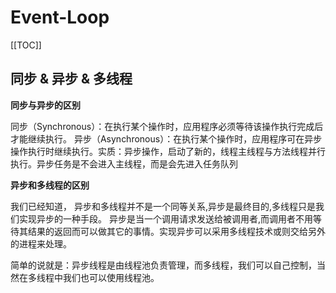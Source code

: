 # Event-Loop 

[[TOC]]


## 同步 & 异步 & 多线程
**同步与异步的区别**

同步（Synchronous）：在执行某个操作时，应用程序必须等待该操作执行完成后才能继续执行。
异步（Asynchronous）：在执行某个操作时，应用程序可在异步操作执行时继续执行。实质：异步操作，启动了新的，线程主线程与方法线程并行执行。异步任务是不会进入主线程，而是会先进入任务队列

**异步和多线程的区别**

我们已经知道， 异步和多线程并不是一个同等关系,异步是最终目的,多线程只是我们实现异步的一种手段。 异步是当一个调用请求发送给被调用者,而调用者不用等待其结果的返回而可以做其它的事情。实现异步可以采用多线程技术或则交给另外的进程来处理。

简单的说就是：异步线程是由线程池负责管理，而多线程，我们可以自己控制，当然在多线程中我们也可以使用线程池。
```js
```